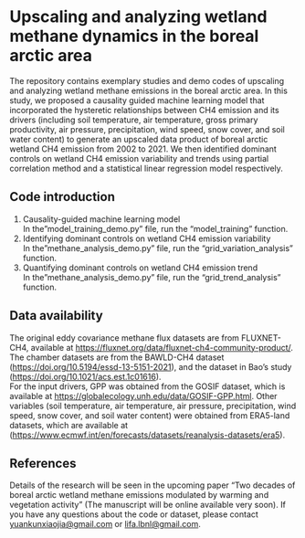 # Upscaling and analyzing wetland methane dynamics in the boreal arctic area
The repository contains exemplary studies and demo codes of upscaling and analyzing wetland methane emissions in the boreal arctic area. In this study, we proposed a causality guided machine learning model that incorporated the hysteretic relationships between CH4 emission and its drivers (including soil temperature, air temperature, gross primary productivity, air pressure, precipitation, wind speed, snow cover, and soil water content) to generate an upscaled data product of boreal arctic wetland CH4 emission from 2002 to 2021. We then identified dominant controls on wetland CH4 emission variability and trends using partial correlation method and a statistical linear regression model respectively.  
## Code introduction
1)	Causality-guided machine learning model  
In the”model_training_demo.py” file, run the “model_training” function.  
2) Identifying dominant controls on wetland CH4 emission variability  
In the”methane_analysis_demo.py” file, run the “grid_variation_analysis” function.  
3) Quantifying dominant controls on wetland CH4 emission trend  
In the”methane_analysis_demo.py” file, run the “grid_trend_analysis” function.  

## Data availability
The original eddy covariance methane flux datasets are from FLUXNET-CH4, available at https://fluxnet.org/data/fluxnet-ch4-community-product/. The chamber datasets are from the BAWLD-CH4 dataset (https://doi.org/10.5194/essd-13-5151-2021), and the dataset in Bao’s study (https://doi.org/10.1021/acs.est.1c01616).  
For the input drivers, GPP was obtained from the GOSIF dataset, which is available at https://globalecology.unh.edu/data/GOSIF-GPP.html. Other variables (soil temperature, air temperature, air pressure, precipitation, wind speed, snow cover, and soil water content) were obtained from ERA5-land datasets, which are available at (https://www.ecmwf.int/en/forecasts/datasets/reanalysis-datasets/era5).  
## References
Details of the research will be seen in the upcoming paper “Two decades of boreal arctic wetland methane emissions modulated by warming and vegetation activity” (The manuscript will be online available very soon). If you have any questions about the code or dataset, please contact yuankunxiaojia@gmail.com or lifa.lbnl@gmail.com.


